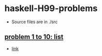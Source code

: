 # haskell-H99-problems

- Source files are in ./src

## [problem 1 to 10: list](./src/Q01toQ10.hs)

- [link](https://wiki.haskell.org/99_questions/1_to_10)

